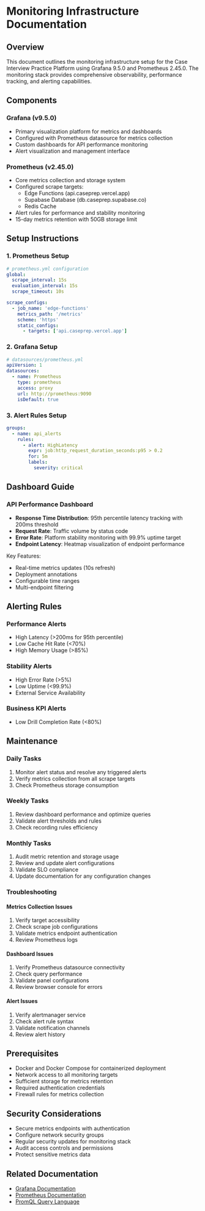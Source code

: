 # Monitoring Infrastructure Documentation

## Overview
This document outlines the monitoring infrastructure setup for the Case Interview Practice Platform using Grafana 9.5.0 and Prometheus 2.45.0. The monitoring stack provides comprehensive observability, performance tracking, and alerting capabilities.

## Components

### Grafana (v9.5.0)
- Primary visualization platform for metrics and dashboards
- Configured with Prometheus datasource for metrics collection
- Custom dashboards for API performance monitoring
- Alert visualization and management interface

### Prometheus (v2.45.0)
- Core metrics collection and storage system
- Configured scrape targets:
  - Edge Functions (api.caseprep.vercel.app)
  - Supabase Database (db.caseprep.supabase.co)
  - Redis Cache
- Alert rules for performance and stability monitoring
- 15-day metrics retention with 50GB storage limit

## Setup Instructions

### 1. Prometheus Setup
```yaml
# prometheus.yml configuration
global:
  scrape_interval: 15s
  evaluation_interval: 15s
  scrape_timeout: 10s

scrape_configs:
  - job_name: 'edge-functions'
    metrics_path: '/metrics'
    scheme: 'https'
    static_configs:
      - targets: ['api.caseprep.vercel.app']
```

### 2. Grafana Setup
```yaml
# datasources/prometheus.yml
apiVersion: 1
datasources:
  - name: Prometheus
    type: prometheus
    access: proxy
    url: http://prometheus:9090
    isDefault: true
```

### 3. Alert Rules Setup
```yaml
groups:
  - name: api_alerts
    rules:
      - alert: HighLatency
        expr: job:http_request_duration_seconds:p95 > 0.2
        for: 5m
        labels:
          severity: critical
```

## Dashboard Guide

### API Performance Dashboard
- **Response Time Distribution**: 95th percentile latency tracking with 200ms threshold
- **Request Rate**: Traffic volume by status code
- **Error Rate**: Platform stability monitoring with 99.9% uptime target
- **Endpoint Latency**: Heatmap visualization of endpoint performance

Key Features:
- Real-time metrics updates (10s refresh)
- Deployment annotations
- Configurable time ranges
- Multi-endpoint filtering

## Alerting Rules

### Performance Alerts
- High Latency (>200ms for 95th percentile)
- Low Cache Hit Rate (<70%)
- High Memory Usage (>85%)

### Stability Alerts
- High Error Rate (>5%)
- Low Uptime (<99.9%)
- External Service Availability

### Business KPI Alerts
- Low Drill Completion Rate (<80%)

## Maintenance

### Daily Tasks
1. Monitor alert status and resolve any triggered alerts
2. Verify metrics collection from all scrape targets
3. Check Prometheus storage consumption

### Weekly Tasks
1. Review dashboard performance and optimize queries
2. Validate alert thresholds and rules
3. Check recording rules efficiency

### Monthly Tasks
1. Audit metric retention and storage usage
2. Review and update alert configurations
3. Validate SLO compliance
4. Update documentation for any configuration changes

### Troubleshooting

#### Metrics Collection Issues
1. Verify target accessibility
2. Check scrape job configurations
3. Validate metrics endpoint authentication
4. Review Prometheus logs

#### Dashboard Issues
1. Verify Prometheus datasource connectivity
2. Check query performance
3. Validate panel configurations
4. Review browser console for errors

#### Alert Issues
1. Verify alertmanager service
2. Check alert rule syntax
3. Validate notification channels
4. Review alert history

## Prerequisites
- Docker and Docker Compose for containerized deployment
- Network access to all monitoring targets
- Sufficient storage for metrics retention
- Required authentication credentials
- Firewall rules for metrics collection

## Security Considerations
- Secure metrics endpoints with authentication
- Configure network security groups
- Regular security updates for monitoring stack
- Audit access controls and permissions
- Protect sensitive metrics data

## Related Documentation
- [Grafana Documentation](https://grafana.com/docs/grafana/v9.5/)
- [Prometheus Documentation](https://prometheus.io/docs/prometheus/2.45/)
- [PromQL Query Language](https://prometheus.io/docs/prometheus/latest/querying/basics/)